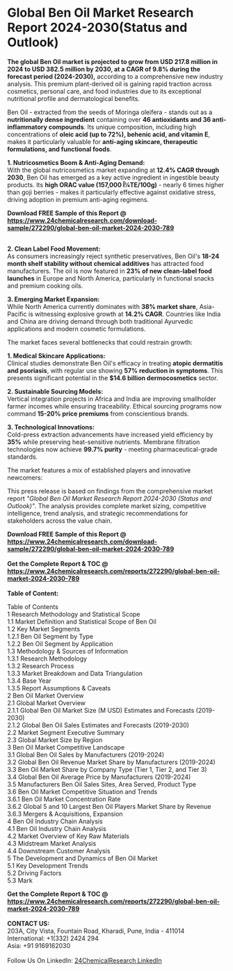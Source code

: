 <h1>Global Ben Oil Market Research Report 2024-2030(Status and Outlook)</h1><p><strong>The global Ben Oil market is projected to grow from USD 217.8 million in 2024 to USD 382.5 million by 2030, at a CAGR of 9.8% during the forecast period (2024-2030),</strong> according to a comprehensive new industry analysis. This premium plant-derived oil is gaining rapid traction across cosmetics, personal care, and food industries due to its exceptional nutritional profile and dermatological benefits.</p><p>Ben Oil - extracted from the seeds of Moringa oleifera - stands out as a <strong>nutritionally dense ingredient</strong> containing over <strong>46 antioxidants and 36 anti-inflammatory compounds</strong>. Its unique composition, including high concentrations of <strong>oleic acid (up to 72%), behenic acid, and vitamin E</strong>, makes it particularly valuable for <strong>anti-aging skincare, therapeutic formulations, and functional foods</strong>.</p><p><strong>1. Nutricosmetics Boom &amp; Anti-Aging Demand:</strong><br>
With the global nutricosmetics market expanding at <strong>12.4% CAGR through 2030</strong>, Ben Oil has emerged as a key active ingredient in ingestible beauty products. Its <strong>high ORAC value (157,000 Î¼TE/100g)</strong> - nearly 6 times higher than goji berries - makes it particularly effective against oxidative stress, driving adoption in premium anti-aging regimens.</p><div><b>Download FREE Sample of this Report @ 
            <a href="https://www.24chemicalresearch.com/download-sample/272290/global-ben-oil-market-2024-2030-789">
            https://www.24chemicalresearch.com/download-sample/272290/global-ben-oil-market-2024-2030-789</a></b></div><br><p><strong>2. Clean Label Food Movement:</strong><br>
As consumers increasingly reject synthetic preservatives, Ben Oil's <strong>18-24 month shelf stability without chemical additives</strong> has attracted food manufacturers. The oil is now featured in <strong>23% of new clean-label food launches</strong> in Europe and North America, particularly in functional snacks and premium cooking oils.</p><p><strong>3. Emerging Market Expansion:</strong><br>
While North America currently dominates with <strong>38% market share</strong>, Asia-Pacific is witnessing explosive growth at <strong>14.2% CAGR</strong>. Countries like India and China are driving demand through both traditional Ayurvedic applications and modern cosmetic formulations.</p><p>The market faces several bottlenecks that could restrain growth:</p><p><strong>1. Medical Skincare Applications:</strong><br>
Clinical studies demonstrate Ben Oil's efficacy in treating <strong>atopic dermatitis and psoriasis</strong>, with regular use showing <strong>57% reduction in symptoms</strong>. This presents significant potential in the <strong>$14.6 billion dermocosmetics</strong> sector.</p><p><strong>2. Sustainable Sourcing Models:</strong><br>
Vertical integration projects in Africa and India are improving smallholder farmer incomes while ensuring traceability. Ethical sourcing programs now command <strong>15-20% price premiums</strong> from conscientious brands.</p><p><strong>3. Technological Innovations:</strong><br>
Cold-press extraction advancements have increased yield efficiency by <strong>35%</strong> while preserving heat-sensitive nutrients. Membrane filtration technologies now achieve <strong>99.7% purity</strong> - meeting pharmaceutical-grade standards.</p><p>The market features a mix of established players and innovative newcomers:</p><p>This press release is based on findings from the comprehensive market report <em>"Global Ben Oil Market Research Report 2024-2030 (Status and Outlook)"</em>. The analysis provides complete market sizing, competitive intelligence, trend analysis, and strategic recommendations for stakeholders across the value chain.</p><div><b>Download FREE Sample of this Report @ 
            <a href="https://www.24chemicalresearch.com/download-sample/272290/global-ben-oil-market-2024-2030-789">
            https://www.24chemicalresearch.com/download-sample/272290/global-ben-oil-market-2024-2030-789</a></b></div><br><div><b>Get the Complete Report & TOC @ 
            <a href="https://www.24chemicalresearch.com/reports/272290/global-ben-oil-market-2024-2030-789">
            https://www.24chemicalresearch.com/reports/272290/global-ben-oil-market-2024-2030-789</a></b></div><br>
            <b>Table of Content:</b><p>Table of Contents<br />
1 Research Methodology and Statistical Scope<br />
1.1 Market Definition and Statistical Scope of Ben Oil<br />
1.2 Key Market Segments<br />
1.2.1 Ben Oil Segment by Type<br />
1.2.2 Ben Oil Segment by Application<br />
1.3 Methodology & Sources of Information<br />
1.3.1 Research Methodology<br />
1.3.2 Research Process<br />
1.3.3 Market Breakdown and Data Triangulation<br />
1.3.4 Base Year<br />
1.3.5 Report Assumptions & Caveats<br />
2 Ben Oil Market Overview<br />
2.1 Global Market Overview<br />
2.1.1 Global Ben Oil Market Size (M USD) Estimates and Forecasts (2019-2030)<br />
2.1.2 Global Ben Oil Sales Estimates and Forecasts (2019-2030)<br />
2.2 Market Segment Executive Summary<br />
2.3 Global Market Size by Region<br />
3 Ben Oil Market Competitive Landscape<br />
3.1 Global Ben Oil Sales by Manufacturers (2019-2024)<br />
3.2 Global Ben Oil Revenue Market Share by Manufacturers (2019-2024)<br />
3.3 Ben Oil Market Share by Company Type (Tier 1, Tier 2, and Tier 3)<br />
3.4 Global Ben Oil Average Price by Manufacturers (2019-2024)<br />
3.5 Manufacturers Ben Oil Sales Sites, Area Served, Product Type<br />
3.6 Ben Oil Market Competitive Situation and Trends<br />
3.6.1 Ben Oil Market Concentration Rate<br />
3.6.2 Global 5 and 10 Largest Ben Oil Players Market Share by Revenue<br />
3.6.3 Mergers & Acquisitions, Expansion<br />
4 Ben Oil Industry Chain Analysis<br />
4.1 Ben Oil Industry Chain Analysis<br />
4.2 Market Overview of Key Raw Materials<br />
4.3 Midstream Market Analysis<br />
4.4 Downstream Customer Analysis<br />
5 The Development and Dynamics of Ben Oil Market <br />
5.1 Key Development Trends<br />
5.2 Driving Factors<br />
5.3 Mark</p><div><b>Get the Complete Report & TOC @ 
            <a href="https://www.24chemicalresearch.com/reports/272290/global-ben-oil-market-2024-2030-789">
            https://www.24chemicalresearch.com/reports/272290/global-ben-oil-market-2024-2030-789</a></b></div><br><b>CONTACT US:</b><br>
            203A, City Vista, Fountain Road, Kharadi, Pune, India - 411014<br>
            International: +1(332) 2424 294<br>
            Asia: +91 9169162030 <br><br>
            Follow Us On LinkedIn: <a href="https://www.linkedin.com/company/24chemicalresearch/">24ChemicalResearch LinkedIn</a>
